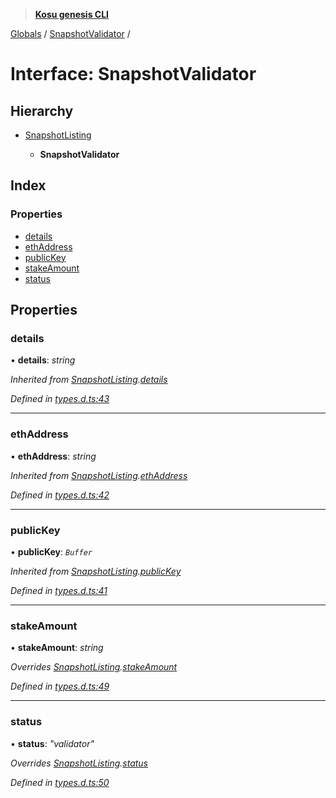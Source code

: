 > **[Kosu genesis CLI](../README.md)**

[Globals](../globals.md) / [SnapshotValidator](snapshotvalidator.md) /

# Interface: SnapshotValidator

## Hierarchy

-   [SnapshotListing](snapshotlisting.md)

    -   **SnapshotValidator**

## Index

### Properties

-   [details](snapshotvalidator.md#details)
-   [ethAddress](snapshotvalidator.md#ethaddress)
-   [publicKey](snapshotvalidator.md#publickey)
-   [stakeAmount](snapshotvalidator.md#stakeamount)
-   [status](snapshotvalidator.md#status)

## Properties

### details

• **details**: _string_

_Inherited from [SnapshotListing](snapshotlisting.md).[details](snapshotlisting.md#details)_

_Defined in [types.d.ts:43](https://github.com/ParadigmFoundation/kosu-monorepo/blob/ba034df4/packages/kosu-genesis-cli/src/types.d.ts#L43)_

---

### ethAddress

• **ethAddress**: _string_

_Inherited from [SnapshotListing](snapshotlisting.md).[ethAddress](snapshotlisting.md#ethaddress)_

_Defined in [types.d.ts:42](https://github.com/ParadigmFoundation/kosu-monorepo/blob/ba034df4/packages/kosu-genesis-cli/src/types.d.ts#L42)_

---

### publicKey

• **publicKey**: _`Buffer`_

_Inherited from [SnapshotListing](snapshotlisting.md).[publicKey](snapshotlisting.md#publickey)_

_Defined in [types.d.ts:41](https://github.com/ParadigmFoundation/kosu-monorepo/blob/ba034df4/packages/kosu-genesis-cli/src/types.d.ts#L41)_

---

### stakeAmount

• **stakeAmount**: _string_

_Overrides [SnapshotListing](snapshotlisting.md).[stakeAmount](snapshotlisting.md#optional-stakeamount)_

_Defined in [types.d.ts:49](https://github.com/ParadigmFoundation/kosu-monorepo/blob/ba034df4/packages/kosu-genesis-cli/src/types.d.ts#L49)_

---

### status

• **status**: _"validator"_

_Overrides [SnapshotListing](snapshotlisting.md).[status](snapshotlisting.md#status)_

_Defined in [types.d.ts:50](https://github.com/ParadigmFoundation/kosu-monorepo/blob/ba034df4/packages/kosu-genesis-cli/src/types.d.ts#L50)_

